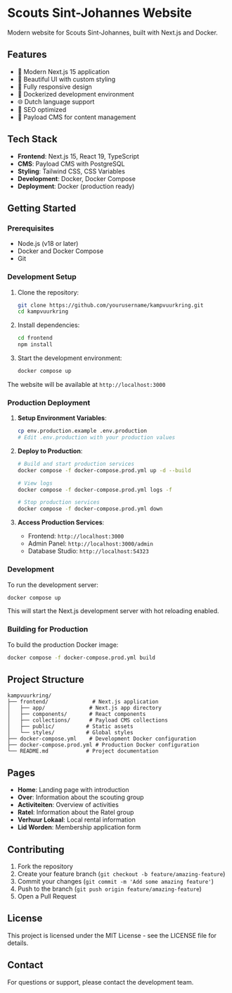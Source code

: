 # Scouts Sint-Johannes Website

Modern website for Scouts Sint-Johannes, built with Next.js and Docker.

## Features

- 🚀 Modern Next.js 15 application
- 🎨 Beautiful UI with custom styling
- 📱 Fully responsive design
- 🐳 Dockerized development environment
- 🌐 Dutch language support
- 🎯 SEO optimized
- 📝 Payload CMS for content management

## Tech Stack

- **Frontend**: Next.js 15, React 19, TypeScript
- **CMS**: Payload CMS with PostgreSQL
- **Styling**: Tailwind CSS, CSS Variables
- **Development**: Docker, Docker Compose
- **Deployment**: Docker (production ready)

## Getting Started

### Prerequisites

- Node.js (v18 or later)
- Docker and Docker Compose
- Git

### Development Setup

1. Clone the repository:
   ```bash
   git clone https://github.com/yourusername/kampvuurkring.git
   cd kampvuurkring
   ```

2. Install dependencies:
   ```bash
   cd frontend
   npm install
   ```

3. Start the development environment:
   ```bash
   docker compose up
   ```

The website will be available at `http://localhost:3000`

### Production Deployment

1. **Setup Environment Variables**:
   ```bash
   cp env.production.example .env.production
   # Edit .env.production with your production values
   ```

2. **Deploy to Production**:
   ```bash
   # Build and start production services
   docker compose -f docker-compose.prod.yml up -d --build
   
   # View logs
   docker compose -f docker-compose.prod.yml logs -f
   
   # Stop production services
   docker compose -f docker-compose.prod.yml down
   ```

3. **Access Production Services**:
   - Frontend: `http://localhost:3000`
   - Admin Panel: `http://localhost:3000/admin`
   - Database Studio: `http://localhost:54323`

### Development

To run the development server:

```bash
docker compose up
```

This will start the Next.js development server with hot reloading enabled.

### Building for Production

To build the production Docker image:

```bash
docker compose -f docker-compose.prod.yml build
```

## Project Structure

```
kampvuurkring/
├── frontend/              # Next.js application
│   ├── app/              # Next.js app directory
│   ├── components/       # React components
│   ├── collections/      # Payload CMS collections
│   ├── public/          # Static assets
│   └── styles/          # Global styles
├── docker-compose.yml    # Development Docker configuration
├── docker-compose.prod.yml # Production Docker configuration
└── README.md            # Project documentation
```

## Pages

- **Home**: Landing page with introduction
- **Over**: Information about the scouting group
- **Activiteiten**: Overview of activities
- **Ratel**: Information about the Ratel group
- **Verhuur Lokaal**: Local rental information
- **Lid Worden**: Membership application form

## Contributing

1. Fork the repository
2. Create your feature branch (`git checkout -b feature/amazing-feature`)
3. Commit your changes (`git commit -m 'Add some amazing feature'`)
4. Push to the branch (`git push origin feature/amazing-feature`)
5. Open a Pull Request

## License

This project is licensed under the MIT License - see the LICENSE file for details.

## Contact

For questions or support, please contact the development team. 